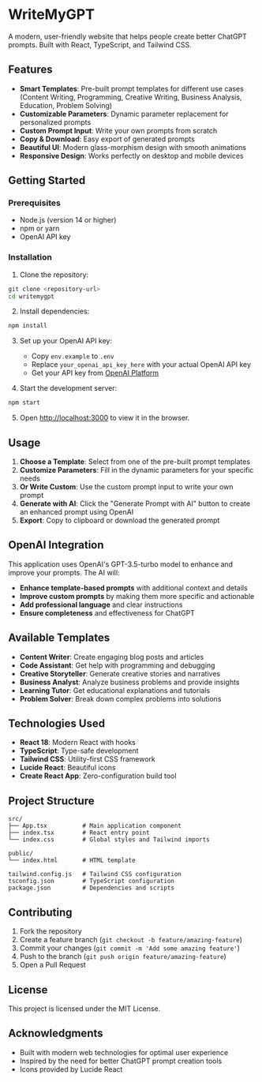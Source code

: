 # WriteMyGPT

A modern, user-friendly website that helps people create better ChatGPT prompts. Built with React, TypeScript, and Tailwind CSS.

## Features

- **Smart Templates**: Pre-built prompt templates for different use cases (Content Writing, Programming, Creative Writing, Business Analysis, Education, Problem Solving)
- **Customizable Parameters**: Dynamic parameter replacement for personalized prompts
- **Custom Prompt Input**: Write your own prompts from scratch
- **Copy & Download**: Easy export of generated prompts
- **Beautiful UI**: Modern glass-morphism design with smooth animations
- **Responsive Design**: Works perfectly on desktop and mobile devices

## Getting Started

### Prerequisites

- Node.js (version 14 or higher)
- npm or yarn
- OpenAI API key

### Installation

1. Clone the repository:
```bash
git clone <repository-url>
cd writemygpt
```

2. Install dependencies:
```bash
npm install
```

3. Set up your OpenAI API key:
   - Copy `env.example` to `.env`
   - Replace `your_openai_api_key_here` with your actual OpenAI API key
   - Get your API key from [OpenAI Platform](https://platform.openai.com/api-keys)

4. Start the development server:
```bash
npm start
```

5. Open [http://localhost:3000](http://localhost:3000) to view it in the browser.

## Usage

1. **Choose a Template**: Select from one of the pre-built prompt templates
2. **Customize Parameters**: Fill in the dynamic parameters for your specific needs
3. **Or Write Custom**: Use the custom prompt input to write your own prompt
4. **Generate with AI**: Click the "Generate Prompt with AI" button to create an enhanced prompt using OpenAI
5. **Export**: Copy to clipboard or download the generated prompt

## OpenAI Integration

This application uses OpenAI's GPT-3.5-turbo model to enhance and improve your prompts. The AI will:

- **Enhance template-based prompts** with additional context and details
- **Improve custom prompts** by making them more specific and actionable
- **Add professional language** and clear instructions
- **Ensure completeness** and effectiveness for ChatGPT

## Available Templates

- **Content Writer**: Create engaging blog posts and articles
- **Code Assistant**: Get help with programming and debugging
- **Creative Storyteller**: Generate creative stories and narratives
- **Business Analyst**: Analyze business problems and provide insights
- **Learning Tutor**: Get educational explanations and tutorials
- **Problem Solver**: Break down complex problems into solutions

## Technologies Used

- **React 18**: Modern React with hooks
- **TypeScript**: Type-safe development
- **Tailwind CSS**: Utility-first CSS framework
- **Lucide React**: Beautiful icons
- **Create React App**: Zero-configuration build tool

## Project Structure

```
src/
├── App.tsx          # Main application component
├── index.tsx        # React entry point
└── index.css        # Global styles and Tailwind imports

public/
└── index.html       # HTML template

tailwind.config.js   # Tailwind CSS configuration
tsconfig.json        # TypeScript configuration
package.json         # Dependencies and scripts
```

## Contributing

1. Fork the repository
2. Create a feature branch (`git checkout -b feature/amazing-feature`)
3. Commit your changes (`git commit -m 'Add some amazing feature'`)
4. Push to the branch (`git push origin feature/amazing-feature`)
5. Open a Pull Request

## License

This project is licensed under the MIT License.

## Acknowledgments

- Built with modern web technologies for optimal user experience
- Inspired by the need for better ChatGPT prompt creation tools
- Icons provided by Lucide React 